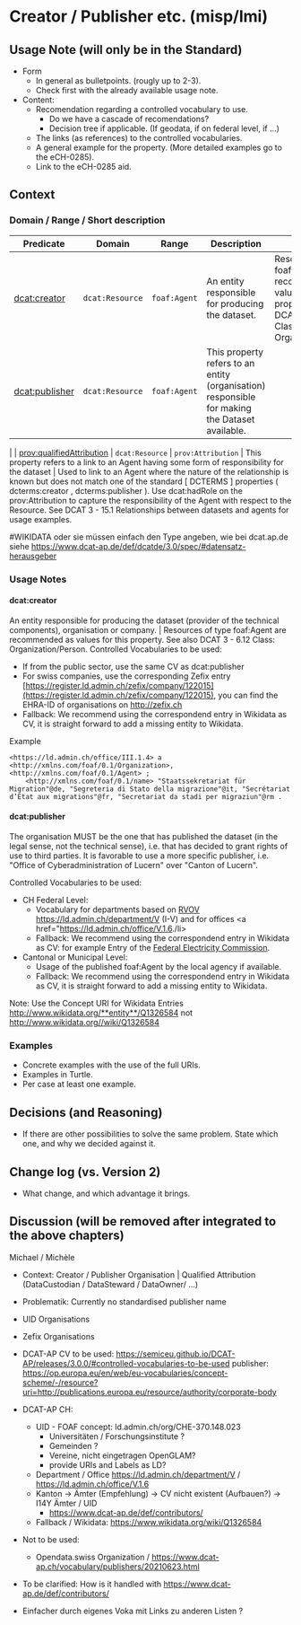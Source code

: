 # Creator / Publisher etc. (misp/lmi)

## Usage Note (will only be in the Standard)
* Form
  * In general as bulletpoints. (rougly up to 2-3).
  * Check first with the already available usage note.
* Content:
  * Recomendation regarding a controlled vocabulary to use.
    * Do we have a cascade of recomendations?
    * Decision tree if applicable. (If geodata, if on federal level, if ...)
  * The links (as references) to the controlled vocabularies.
  * A general example for the property. (More detailed examples go to the eCH-0285).
  * Link to the eCH-0285 aid.

## Context

### Domain / Range / Short description

| **Predicate**                                                                 | **Domain**         | **Range**           | **Description**                                              | **Usage note**                                             |
|------------------------------------------------------------------------------|-------------------|---------------------|-------------------------------------------------------------|------------------------------------------------------------|
| [dcat:creator](https://www.w3.org/TR/vocab-dcat-3/#Property:resource_creator) | `dcat:Resource`   | `foaf:Agent`        | An entity responsible for producing the dataset. | Resources of type foaf:Agent are recommended as values for this property. See also 	DCAT 3 - 6.12 Class: Organization/Person | 
| [dcat:publisher](https://www.w3.org/TR/vocab-dcat-3/#Property:resource_publisher) | `dcat:Resource`   | `foaf:Agent`        | This property refers to an entity (organisation) responsible for making the Dataset available. | 
 |
| [prov:qualifiedAttribution](https://www.w3.org/TR/vocab-dcat-3/#Property:resource_qualifiedAttribution) | `dcat:Resource`   | `prov:Attribution`  | This property refers to a link to an Agent having some form of responsibility for the dataset | Used to link to an Agent where the nature of the relationship is known but does not match one of the standard [ DCTERMS ] properties ( dcterms:creator , dcterms:publisher ). Use dcat:hadRole on the prov:Attribution to capture the responsibility of the Agent with respect to the Resource. See DCAT 3 - 15.1 Relationships between datasets and agents for usage examples.

#WIKIDATA oder sie müssen einfach den Type angeben, wie bei dcat.ap.de siehe https://www.dcat-ap.de/def/dcatde/3.0/spec/#datensatz-herausgeber


### Usage Notes

#### dcat:creator
An entity responsible for producing the dataset (provider of the technical components), organisation or company. | Resources of type foaf:Agent are recommended as values for this property. See also 	DCAT 3 - 6.12 Class: Organization/Person. 
Controlled Vocabularies to be used:
* If from the public sector, use the same CV as dcat:publisher
* For swiss companies, use the corresponding Zefix entry [https://register.ld.admin.ch/zefix/company/122015](https://register.ld.admin.ch/zefix/company/122015), you can find the EHRA-ID of organisations on http://zefix.ch
* Fallback: We recommend using the correspondend entry in Wikidata as CV, it is straight forward to add a missing entity to Wikidata.

Example
```
<https://ld.admin.ch/office/III.1.4> a <http://xmlns.com/foaf/0.1/Organization>, <http://xmlns.com/foaf/0.1/Agent> ;
	<http://xmlns.com/foaf/0.1/name> "Staatssekretariat für Migration"@de, "Segreteria di Stato della migrazione"@it, "Secrétariat d’Etat aux migrations"@fr, "Secretariat da stadi per migraziun"@rm .
```

#### dcat:publisher

The organisation MUST be the one that has published the dataset (in the legal sense, not the technical sense), i.e. that has decided to grant rights of use to third parties. It is favorable to use a more specific publisher, i.e. "Office of Cyberadministration of Lucern" over "Canton of Lucern".

Controlled Vocabularies to be used:
* CH Federal Level:
  * Vocabulary for departments based on [RVOV](https://www.fedlex.admin.ch/eli/cc/1999/170/de)  <a href="https://ld.admin.ch/department/V">https://ld.admin.ch/department/V</a> (I-V) and for offices <a href="https://ld.admin.ch/office/V.1.6</a>./li>
  * Fallback: We recommend using the correspondend entry in Wikidata as CV: for example Entry of the <a href="[https://www.wikidata.org/entity/Q1326584](http://www.wikidata.org/entity/Q1326584)">Federal Electricity Commission</a>.
* Cantonal or Municipal Level:
  * Usage of the published foaf:Agent by the local agency if available.
  * Fallback: We recommend using the correspondend entry in Wikidata as CV, it is straight forward to add a missing entity to Wikidata.
 
Note: Use the Concept URI for Wikidata Entries http://www.wikidata.org/**entity**/Q1326584 not http://www.wikidata.org//wiki/Q1326584


 
### Examples
* Concrete examples with the use of the full URIs.
* Examples in Turtle.
* Per case at least one example.

## Decisions (and Reasoning)
* If there are other possibilities to solve the same problem. State which one, and why we decided against it.

## Change log (vs. Version 2)
* What change, and which advantage it brings.



## Discussion (will be removed after integrated to the above chapters)

  Michael / Michèle
  
  * Context:  Creator / Publisher Organisation | Qualified Attribution (DataCustodian / DataSteward / DataOwner/ ...)

  * Problematik: Currently no standardised publisher name

  * UID Organisations
  * Zefix Organisations
  
  * DCAT-AP CV to be used: 
    https://semiceu.github.io/DCAT-AP/releases/3.0.0/#controlled-vocabularies-to-be-used 
    publisher: https://op.europa.eu/en/web/eu-vocabularies/concept-scheme/-/resource?uri=http://publications.europa.eu/resource/authority/corporate-body

  * DCAT-AP CH:
    * UID - FOAF concept: ld.admin.ch/org/CHE-370.148.023
      * Universitäten / Forschungsinstitute ?
      * Gemeinden ?
      * Vereine, nicht eingetragen OpenGLAM?
      * provide URIs and Labels as LD?
    * Department / Office https://ld.admin.ch/department/V / https://ld.admin.ch/office/V.1.6
    * Kanton -> Ämter (Empfehlung) -> CV nicht existent (Aufbauen?) -> I14Y Ämter / UID
      * https://www.dcat-ap.de/def/contributors/ 
    * Fallback / Wikidata: https://www.wikidata.org/wiki/Q1326584
      
* Not to be used:
    * Opendata.swiss Organization / https://www.dcat-ap.ch/vocabulary/publishers/20210623.html

* To be clarified: How is it handled with https://www.dcat-ap.de/def/contributors/

* Einfacher durch eigenes Voka mit Links zu anderen Listen ?
